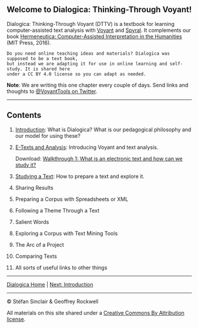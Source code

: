 ## Welcome to Dialogica: Thinking-Through Voyant!
Dialogica: Thinking-Through Voyant (DTTV) is a textbook for learning computer-assisted text analysis with [Voyant](https://voyant-tools.org) and [Spyral](https://voyant-tools.org/spyral/). It complements our book [Hermeneutica: Computer-Assisted Interpretation in the Humanities](http://hermeneuti.ca) (MIT Press, 2016). 

    Do you need online teaching ideas and materials? Dialogica was supposed to be a text book, 
    but instead we are adapting it for use in online learning and self-study. It is shared here
    under a CC BY 4.0 license so you can adapt as needed.

**Note**: We are writing this one chapter every couple of days. Send links and thoughts to [@VoyantTools on Twitter](https://twitter.com/VoyantTools).

----

## Contents

1. [Introduction](/intro.md): What is Dialogica? What is our pedagogical philosophy and our model for using these?
1. [E-Texts and Analysis](/etexts.md): Introducing Voyant and text analysis.

    Download: [Walkthrough 1: What is an electronic text and how can we study it?](https://drive.google.com/drive/u/0/folders/1a2VRBO_vULjZ7t5t2DA8wMN0hQNC18zw)

3. [Studying a Text](/study.md): How to prepare a text and explore it.
1. Sharing Results
1. Preparing a Corpus with Spreadsheets or XML
1. Following a Theme Through a Text
1. Salient Words
1. Exploring a Corpus with Text Mining Tools
1. The Arc of a Project
1. Comparing Texts
1. All sorts of useful links to other things

----

[Dialogica Home](/index.md) | [Next: Introduction](/intro.md)

----
&copy; Stéfan Sinclair & Geoffrey Rockwell

All materials on this site shared under a [Creative Commons By Attribution license](https://creativecommons.org/licenses/by/4.0/).
